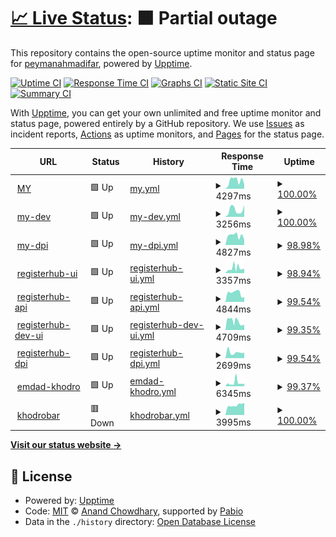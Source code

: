 # [📈 Live Status](https://demo.upptime.js.org): <!--live status--> **🟧 Partial outage**

This repository contains the open-source uptime monitor and status page for [peymanahmadifar](https://demo.upptime.js.org), powered by [Upptime](https://github.com/upptime/upptime).

[![Uptime CI](https://github.com/peymanahmadifar/upptime/workflows/Uptime%20CI/badge.svg)](https://github.com/peymanahmadifar/upptime/actions?query=workflow%3A%22Uptime+CI%22)
[![Response Time CI](https://github.com/peymanahmadifar/upptime/workflows/Response%20Time%20CI/badge.svg)](https://github.com/peymanahmadifar/upptime/actions?query=workflow%3A%22Response+Time+CI%22)
[![Graphs CI](https://github.com/peymanahmadifar/upptime/workflows/Graphs%20CI/badge.svg)](https://github.com/peymanahmadifar/upptime/actions?query=workflow%3A%22Graphs+CI%22)
[![Static Site CI](https://github.com/peymanahmadifar/upptime/workflows/Static%20Site%20CI/badge.svg)](https://github.com/peymanahmadifar/upptime/actions?query=workflow%3A%22Static+Site+CI%22)
[![Summary CI](https://github.com/peymanahmadifar/upptime/workflows/Summary%20CI/badge.svg)](https://github.com/peymanahmadifar/upptime/actions?query=workflow%3A%22Summary+CI%22)

With [Upptime](https://upptime.js.org), you can get your own unlimited and free uptime monitor and status page, powered entirely by a GitHub repository. We use [Issues](https://github.com/peymanahmadifar/upptime/issues) as incident reports, [Actions](https://github.com/peymanahmadifar/upptime/actions) as uptime monitors, and [Pages](https://demo.upptime.js.org) for the status page.

<!--start: status pages-->
<!-- This summary is generated by Upptime (https://github.com/upptime/upptime) -->
<!-- Do not edit this manually, your changes will be overwritten -->
<!-- prettier-ignore -->
| URL | Status | History | Response Time | Uptime |
| --- | ------ | ------- | ------------- | ------ |
| <img alt="" src="https://icons.duckduckgo.com/ip3/my.kheradedu.ir.ico" height="13"> [MY](https://my.kheradedu.ir) | 🟩 Up | [my.yml](https://github.com/peymanahmadifar/upptime/commits/HEAD/history/my.yml) | <details><summary><img alt="Response time graph" src="./graphs/my/response-time-week.png" height="20"> 4297ms</summary><br><a href="https://peymanahmadifar.github.io/upptime/history/my"><img alt="Response time 4297" src="https://img.shields.io/endpoint?url=https%3A%2F%2Fraw.githubusercontent.com%2Fpeymanahmadifar%2Fupptime%2FHEAD%2Fapi%2Fmy%2Fresponse-time.json"></a><br><a href="https://peymanahmadifar.github.io/upptime/history/my"><img alt="24-hour response time 2399" src="https://img.shields.io/endpoint?url=https%3A%2F%2Fraw.githubusercontent.com%2Fpeymanahmadifar%2Fupptime%2FHEAD%2Fapi%2Fmy%2Fresponse-time-day.json"></a><br><a href="https://peymanahmadifar.github.io/upptime/history/my"><img alt="7-day response time 4297" src="https://img.shields.io/endpoint?url=https%3A%2F%2Fraw.githubusercontent.com%2Fpeymanahmadifar%2Fupptime%2FHEAD%2Fapi%2Fmy%2Fresponse-time-week.json"></a><br><a href="https://peymanahmadifar.github.io/upptime/history/my"><img alt="30-day response time 4297" src="https://img.shields.io/endpoint?url=https%3A%2F%2Fraw.githubusercontent.com%2Fpeymanahmadifar%2Fupptime%2FHEAD%2Fapi%2Fmy%2Fresponse-time-month.json"></a><br><a href="https://peymanahmadifar.github.io/upptime/history/my"><img alt="1-year response time 4297" src="https://img.shields.io/endpoint?url=https%3A%2F%2Fraw.githubusercontent.com%2Fpeymanahmadifar%2Fupptime%2FHEAD%2Fapi%2Fmy%2Fresponse-time-year.json"></a></details> | <details><summary><a href="https://peymanahmadifar.github.io/upptime/history/my">100.00%</a></summary><a href="https://peymanahmadifar.github.io/upptime/history/my"><img alt="All-time uptime 100.00%" src="https://img.shields.io/endpoint?url=https%3A%2F%2Fraw.githubusercontent.com%2Fpeymanahmadifar%2Fupptime%2FHEAD%2Fapi%2Fmy%2Fuptime.json"></a><br><a href="https://peymanahmadifar.github.io/upptime/history/my"><img alt="24-hour uptime 100.00%" src="https://img.shields.io/endpoint?url=https%3A%2F%2Fraw.githubusercontent.com%2Fpeymanahmadifar%2Fupptime%2FHEAD%2Fapi%2Fmy%2Fuptime-day.json"></a><br><a href="https://peymanahmadifar.github.io/upptime/history/my"><img alt="7-day uptime 100.00%" src="https://img.shields.io/endpoint?url=https%3A%2F%2Fraw.githubusercontent.com%2Fpeymanahmadifar%2Fupptime%2FHEAD%2Fapi%2Fmy%2Fuptime-week.json"></a><br><a href="https://peymanahmadifar.github.io/upptime/history/my"><img alt="30-day uptime 100.00%" src="https://img.shields.io/endpoint?url=https%3A%2F%2Fraw.githubusercontent.com%2Fpeymanahmadifar%2Fupptime%2FHEAD%2Fapi%2Fmy%2Fuptime-month.json"></a><br><a href="https://peymanahmadifar.github.io/upptime/history/my"><img alt="1-year uptime 100.00%" src="https://img.shields.io/endpoint?url=https%3A%2F%2Fraw.githubusercontent.com%2Fpeymanahmadifar%2Fupptime%2FHEAD%2Fapi%2Fmy%2Fuptime-year.json"></a></details>
| <img alt="" src="https://icons.duckduckgo.com/ip3/my-dev.kheradedu.ir.ico" height="13"> [my-dev](https://my-dev.kheradedu.ir) | 🟩 Up | [my-dev.yml](https://github.com/peymanahmadifar/upptime/commits/HEAD/history/my-dev.yml) | <details><summary><img alt="Response time graph" src="./graphs/my-dev/response-time-week.png" height="20"> 3256ms</summary><br><a href="https://peymanahmadifar.github.io/upptime/history/my-dev"><img alt="Response time 3256" src="https://img.shields.io/endpoint?url=https%3A%2F%2Fraw.githubusercontent.com%2Fpeymanahmadifar%2Fupptime%2FHEAD%2Fapi%2Fmy-dev%2Fresponse-time.json"></a><br><a href="https://peymanahmadifar.github.io/upptime/history/my-dev"><img alt="24-hour response time 5583" src="https://img.shields.io/endpoint?url=https%3A%2F%2Fraw.githubusercontent.com%2Fpeymanahmadifar%2Fupptime%2FHEAD%2Fapi%2Fmy-dev%2Fresponse-time-day.json"></a><br><a href="https://peymanahmadifar.github.io/upptime/history/my-dev"><img alt="7-day response time 3256" src="https://img.shields.io/endpoint?url=https%3A%2F%2Fraw.githubusercontent.com%2Fpeymanahmadifar%2Fupptime%2FHEAD%2Fapi%2Fmy-dev%2Fresponse-time-week.json"></a><br><a href="https://peymanahmadifar.github.io/upptime/history/my-dev"><img alt="30-day response time 3256" src="https://img.shields.io/endpoint?url=https%3A%2F%2Fraw.githubusercontent.com%2Fpeymanahmadifar%2Fupptime%2FHEAD%2Fapi%2Fmy-dev%2Fresponse-time-month.json"></a><br><a href="https://peymanahmadifar.github.io/upptime/history/my-dev"><img alt="1-year response time 3256" src="https://img.shields.io/endpoint?url=https%3A%2F%2Fraw.githubusercontent.com%2Fpeymanahmadifar%2Fupptime%2FHEAD%2Fapi%2Fmy-dev%2Fresponse-time-year.json"></a></details> | <details><summary><a href="https://peymanahmadifar.github.io/upptime/history/my-dev">100.00%</a></summary><a href="https://peymanahmadifar.github.io/upptime/history/my-dev"><img alt="All-time uptime 100.00%" src="https://img.shields.io/endpoint?url=https%3A%2F%2Fraw.githubusercontent.com%2Fpeymanahmadifar%2Fupptime%2FHEAD%2Fapi%2Fmy-dev%2Fuptime.json"></a><br><a href="https://peymanahmadifar.github.io/upptime/history/my-dev"><img alt="24-hour uptime 100.00%" src="https://img.shields.io/endpoint?url=https%3A%2F%2Fraw.githubusercontent.com%2Fpeymanahmadifar%2Fupptime%2FHEAD%2Fapi%2Fmy-dev%2Fuptime-day.json"></a><br><a href="https://peymanahmadifar.github.io/upptime/history/my-dev"><img alt="7-day uptime 100.00%" src="https://img.shields.io/endpoint?url=https%3A%2F%2Fraw.githubusercontent.com%2Fpeymanahmadifar%2Fupptime%2FHEAD%2Fapi%2Fmy-dev%2Fuptime-week.json"></a><br><a href="https://peymanahmadifar.github.io/upptime/history/my-dev"><img alt="30-day uptime 100.00%" src="https://img.shields.io/endpoint?url=https%3A%2F%2Fraw.githubusercontent.com%2Fpeymanahmadifar%2Fupptime%2FHEAD%2Fapi%2Fmy-dev%2Fuptime-month.json"></a><br><a href="https://peymanahmadifar.github.io/upptime/history/my-dev"><img alt="1-year uptime 100.00%" src="https://img.shields.io/endpoint?url=https%3A%2F%2Fraw.githubusercontent.com%2Fpeymanahmadifar%2Fupptime%2FHEAD%2Fapi%2Fmy-dev%2Fuptime-year.json"></a></details>
| <img alt="" src="https://icons.duckduckgo.com/ip3/dpi.kheradedu.ir.ico" height="13"> [my-dpi](https://dpi.kheradedu.ir/admin) | 🟩 Up | [my-dpi.yml](https://github.com/peymanahmadifar/upptime/commits/HEAD/history/my-dpi.yml) | <details><summary><img alt="Response time graph" src="./graphs/my-dpi/response-time-week.png" height="20"> 4827ms</summary><br><a href="https://peymanahmadifar.github.io/upptime/history/my-dpi"><img alt="Response time 4827" src="https://img.shields.io/endpoint?url=https%3A%2F%2Fraw.githubusercontent.com%2Fpeymanahmadifar%2Fupptime%2FHEAD%2Fapi%2Fmy-dpi%2Fresponse-time.json"></a><br><a href="https://peymanahmadifar.github.io/upptime/history/my-dpi"><img alt="24-hour response time 3587" src="https://img.shields.io/endpoint?url=https%3A%2F%2Fraw.githubusercontent.com%2Fpeymanahmadifar%2Fupptime%2FHEAD%2Fapi%2Fmy-dpi%2Fresponse-time-day.json"></a><br><a href="https://peymanahmadifar.github.io/upptime/history/my-dpi"><img alt="7-day response time 4827" src="https://img.shields.io/endpoint?url=https%3A%2F%2Fraw.githubusercontent.com%2Fpeymanahmadifar%2Fupptime%2FHEAD%2Fapi%2Fmy-dpi%2Fresponse-time-week.json"></a><br><a href="https://peymanahmadifar.github.io/upptime/history/my-dpi"><img alt="30-day response time 4827" src="https://img.shields.io/endpoint?url=https%3A%2F%2Fraw.githubusercontent.com%2Fpeymanahmadifar%2Fupptime%2FHEAD%2Fapi%2Fmy-dpi%2Fresponse-time-month.json"></a><br><a href="https://peymanahmadifar.github.io/upptime/history/my-dpi"><img alt="1-year response time 4827" src="https://img.shields.io/endpoint?url=https%3A%2F%2Fraw.githubusercontent.com%2Fpeymanahmadifar%2Fupptime%2FHEAD%2Fapi%2Fmy-dpi%2Fresponse-time-year.json"></a></details> | <details><summary><a href="https://peymanahmadifar.github.io/upptime/history/my-dpi">98.98%</a></summary><a href="https://peymanahmadifar.github.io/upptime/history/my-dpi"><img alt="All-time uptime 98.98%" src="https://img.shields.io/endpoint?url=https%3A%2F%2Fraw.githubusercontent.com%2Fpeymanahmadifar%2Fupptime%2FHEAD%2Fapi%2Fmy-dpi%2Fuptime.json"></a><br><a href="https://peymanahmadifar.github.io/upptime/history/my-dpi"><img alt="24-hour uptime 97.92%" src="https://img.shields.io/endpoint?url=https%3A%2F%2Fraw.githubusercontent.com%2Fpeymanahmadifar%2Fupptime%2FHEAD%2Fapi%2Fmy-dpi%2Fuptime-day.json"></a><br><a href="https://peymanahmadifar.github.io/upptime/history/my-dpi"><img alt="7-day uptime 98.98%" src="https://img.shields.io/endpoint?url=https%3A%2F%2Fraw.githubusercontent.com%2Fpeymanahmadifar%2Fupptime%2FHEAD%2Fapi%2Fmy-dpi%2Fuptime-week.json"></a><br><a href="https://peymanahmadifar.github.io/upptime/history/my-dpi"><img alt="30-day uptime 98.98%" src="https://img.shields.io/endpoint?url=https%3A%2F%2Fraw.githubusercontent.com%2Fpeymanahmadifar%2Fupptime%2FHEAD%2Fapi%2Fmy-dpi%2Fuptime-month.json"></a><br><a href="https://peymanahmadifar.github.io/upptime/history/my-dpi"><img alt="1-year uptime 98.98%" src="https://img.shields.io/endpoint?url=https%3A%2F%2Fraw.githubusercontent.com%2Fpeymanahmadifar%2Fupptime%2FHEAD%2Fapi%2Fmy-dpi%2Fuptime-year.json"></a></details>
| <img alt="" src="https://icons.duckduckgo.com/ip3/kheradedu.com.ico" height="13"> [registerhub-ui](https://kheradedu.com) | 🟩 Up | [registerhub-ui.yml](https://github.com/peymanahmadifar/upptime/commits/HEAD/history/registerhub-ui.yml) | <details><summary><img alt="Response time graph" src="./graphs/registerhub-ui/response-time-week.png" height="20"> 3357ms</summary><br><a href="https://peymanahmadifar.github.io/upptime/history/registerhub-ui"><img alt="Response time 3357" src="https://img.shields.io/endpoint?url=https%3A%2F%2Fraw.githubusercontent.com%2Fpeymanahmadifar%2Fupptime%2FHEAD%2Fapi%2Fregisterhub-ui%2Fresponse-time.json"></a><br><a href="https://peymanahmadifar.github.io/upptime/history/registerhub-ui"><img alt="24-hour response time 3112" src="https://img.shields.io/endpoint?url=https%3A%2F%2Fraw.githubusercontent.com%2Fpeymanahmadifar%2Fupptime%2FHEAD%2Fapi%2Fregisterhub-ui%2Fresponse-time-day.json"></a><br><a href="https://peymanahmadifar.github.io/upptime/history/registerhub-ui"><img alt="7-day response time 3357" src="https://img.shields.io/endpoint?url=https%3A%2F%2Fraw.githubusercontent.com%2Fpeymanahmadifar%2Fupptime%2FHEAD%2Fapi%2Fregisterhub-ui%2Fresponse-time-week.json"></a><br><a href="https://peymanahmadifar.github.io/upptime/history/registerhub-ui"><img alt="30-day response time 3357" src="https://img.shields.io/endpoint?url=https%3A%2F%2Fraw.githubusercontent.com%2Fpeymanahmadifar%2Fupptime%2FHEAD%2Fapi%2Fregisterhub-ui%2Fresponse-time-month.json"></a><br><a href="https://peymanahmadifar.github.io/upptime/history/registerhub-ui"><img alt="1-year response time 3357" src="https://img.shields.io/endpoint?url=https%3A%2F%2Fraw.githubusercontent.com%2Fpeymanahmadifar%2Fupptime%2FHEAD%2Fapi%2Fregisterhub-ui%2Fresponse-time-year.json"></a></details> | <details><summary><a href="https://peymanahmadifar.github.io/upptime/history/registerhub-ui">98.94%</a></summary><a href="https://peymanahmadifar.github.io/upptime/history/registerhub-ui"><img alt="All-time uptime 98.94%" src="https://img.shields.io/endpoint?url=https%3A%2F%2Fraw.githubusercontent.com%2Fpeymanahmadifar%2Fupptime%2FHEAD%2Fapi%2Fregisterhub-ui%2Fuptime.json"></a><br><a href="https://peymanahmadifar.github.io/upptime/history/registerhub-ui"><img alt="24-hour uptime 100.00%" src="https://img.shields.io/endpoint?url=https%3A%2F%2Fraw.githubusercontent.com%2Fpeymanahmadifar%2Fupptime%2FHEAD%2Fapi%2Fregisterhub-ui%2Fuptime-day.json"></a><br><a href="https://peymanahmadifar.github.io/upptime/history/registerhub-ui"><img alt="7-day uptime 98.94%" src="https://img.shields.io/endpoint?url=https%3A%2F%2Fraw.githubusercontent.com%2Fpeymanahmadifar%2Fupptime%2FHEAD%2Fapi%2Fregisterhub-ui%2Fuptime-week.json"></a><br><a href="https://peymanahmadifar.github.io/upptime/history/registerhub-ui"><img alt="30-day uptime 98.94%" src="https://img.shields.io/endpoint?url=https%3A%2F%2Fraw.githubusercontent.com%2Fpeymanahmadifar%2Fupptime%2FHEAD%2Fapi%2Fregisterhub-ui%2Fuptime-month.json"></a><br><a href="https://peymanahmadifar.github.io/upptime/history/registerhub-ui"><img alt="1-year uptime 98.94%" src="https://img.shields.io/endpoint?url=https%3A%2F%2Fraw.githubusercontent.com%2Fpeymanahmadifar%2Fupptime%2FHEAD%2Fapi%2Fregisterhub-ui%2Fuptime-year.json"></a></details>
| <img alt="" src="https://icons.duckduckgo.com/ip3/api.kheradedu.com.ico" height="13"> [registerhub-api](https://api.kheradedu.com/admin) | 🟩 Up | [registerhub-api.yml](https://github.com/peymanahmadifar/upptime/commits/HEAD/history/registerhub-api.yml) | <details><summary><img alt="Response time graph" src="./graphs/registerhub-api/response-time-week.png" height="20"> 4844ms</summary><br><a href="https://peymanahmadifar.github.io/upptime/history/registerhub-api"><img alt="Response time 4844" src="https://img.shields.io/endpoint?url=https%3A%2F%2Fraw.githubusercontent.com%2Fpeymanahmadifar%2Fupptime%2FHEAD%2Fapi%2Fregisterhub-api%2Fresponse-time.json"></a><br><a href="https://peymanahmadifar.github.io/upptime/history/registerhub-api"><img alt="24-hour response time 2620" src="https://img.shields.io/endpoint?url=https%3A%2F%2Fraw.githubusercontent.com%2Fpeymanahmadifar%2Fupptime%2FHEAD%2Fapi%2Fregisterhub-api%2Fresponse-time-day.json"></a><br><a href="https://peymanahmadifar.github.io/upptime/history/registerhub-api"><img alt="7-day response time 4844" src="https://img.shields.io/endpoint?url=https%3A%2F%2Fraw.githubusercontent.com%2Fpeymanahmadifar%2Fupptime%2FHEAD%2Fapi%2Fregisterhub-api%2Fresponse-time-week.json"></a><br><a href="https://peymanahmadifar.github.io/upptime/history/registerhub-api"><img alt="30-day response time 4844" src="https://img.shields.io/endpoint?url=https%3A%2F%2Fraw.githubusercontent.com%2Fpeymanahmadifar%2Fupptime%2FHEAD%2Fapi%2Fregisterhub-api%2Fresponse-time-month.json"></a><br><a href="https://peymanahmadifar.github.io/upptime/history/registerhub-api"><img alt="1-year response time 4844" src="https://img.shields.io/endpoint?url=https%3A%2F%2Fraw.githubusercontent.com%2Fpeymanahmadifar%2Fupptime%2FHEAD%2Fapi%2Fregisterhub-api%2Fresponse-time-year.json"></a></details> | <details><summary><a href="https://peymanahmadifar.github.io/upptime/history/registerhub-api">99.54%</a></summary><a href="https://peymanahmadifar.github.io/upptime/history/registerhub-api"><img alt="All-time uptime 99.54%" src="https://img.shields.io/endpoint?url=https%3A%2F%2Fraw.githubusercontent.com%2Fpeymanahmadifar%2Fupptime%2FHEAD%2Fapi%2Fregisterhub-api%2Fuptime.json"></a><br><a href="https://peymanahmadifar.github.io/upptime/history/registerhub-api"><img alt="24-hour uptime 100.00%" src="https://img.shields.io/endpoint?url=https%3A%2F%2Fraw.githubusercontent.com%2Fpeymanahmadifar%2Fupptime%2FHEAD%2Fapi%2Fregisterhub-api%2Fuptime-day.json"></a><br><a href="https://peymanahmadifar.github.io/upptime/history/registerhub-api"><img alt="7-day uptime 99.54%" src="https://img.shields.io/endpoint?url=https%3A%2F%2Fraw.githubusercontent.com%2Fpeymanahmadifar%2Fupptime%2FHEAD%2Fapi%2Fregisterhub-api%2Fuptime-week.json"></a><br><a href="https://peymanahmadifar.github.io/upptime/history/registerhub-api"><img alt="30-day uptime 99.54%" src="https://img.shields.io/endpoint?url=https%3A%2F%2Fraw.githubusercontent.com%2Fpeymanahmadifar%2Fupptime%2FHEAD%2Fapi%2Fregisterhub-api%2Fuptime-month.json"></a><br><a href="https://peymanahmadifar.github.io/upptime/history/registerhub-api"><img alt="1-year uptime 99.54%" src="https://img.shields.io/endpoint?url=https%3A%2F%2Fraw.githubusercontent.com%2Fpeymanahmadifar%2Fupptime%2FHEAD%2Fapi%2Fregisterhub-api%2Fuptime-year.json"></a></details>
| <img alt="" src="https://icons.duckduckgo.com/ip3/dev.kheradedu.com.ico" height="13"> [registerhub-dev-ui](https://dev.kheradedu.com) | 🟩 Up | [registerhub-dev-ui.yml](https://github.com/peymanahmadifar/upptime/commits/HEAD/history/registerhub-dev-ui.yml) | <details><summary><img alt="Response time graph" src="./graphs/registerhub-dev-ui/response-time-week.png" height="20"> 4709ms</summary><br><a href="https://peymanahmadifar.github.io/upptime/history/registerhub-dev-ui"><img alt="Response time 4709" src="https://img.shields.io/endpoint?url=https%3A%2F%2Fraw.githubusercontent.com%2Fpeymanahmadifar%2Fupptime%2FHEAD%2Fapi%2Fregisterhub-dev-ui%2Fresponse-time.json"></a><br><a href="https://peymanahmadifar.github.io/upptime/history/registerhub-dev-ui"><img alt="24-hour response time 2947" src="https://img.shields.io/endpoint?url=https%3A%2F%2Fraw.githubusercontent.com%2Fpeymanahmadifar%2Fupptime%2FHEAD%2Fapi%2Fregisterhub-dev-ui%2Fresponse-time-day.json"></a><br><a href="https://peymanahmadifar.github.io/upptime/history/registerhub-dev-ui"><img alt="7-day response time 4709" src="https://img.shields.io/endpoint?url=https%3A%2F%2Fraw.githubusercontent.com%2Fpeymanahmadifar%2Fupptime%2FHEAD%2Fapi%2Fregisterhub-dev-ui%2Fresponse-time-week.json"></a><br><a href="https://peymanahmadifar.github.io/upptime/history/registerhub-dev-ui"><img alt="30-day response time 4709" src="https://img.shields.io/endpoint?url=https%3A%2F%2Fraw.githubusercontent.com%2Fpeymanahmadifar%2Fupptime%2FHEAD%2Fapi%2Fregisterhub-dev-ui%2Fresponse-time-month.json"></a><br><a href="https://peymanahmadifar.github.io/upptime/history/registerhub-dev-ui"><img alt="1-year response time 4709" src="https://img.shields.io/endpoint?url=https%3A%2F%2Fraw.githubusercontent.com%2Fpeymanahmadifar%2Fupptime%2FHEAD%2Fapi%2Fregisterhub-dev-ui%2Fresponse-time-year.json"></a></details> | <details><summary><a href="https://peymanahmadifar.github.io/upptime/history/registerhub-dev-ui">99.35%</a></summary><a href="https://peymanahmadifar.github.io/upptime/history/registerhub-dev-ui"><img alt="All-time uptime 99.35%" src="https://img.shields.io/endpoint?url=https%3A%2F%2Fraw.githubusercontent.com%2Fpeymanahmadifar%2Fupptime%2FHEAD%2Fapi%2Fregisterhub-dev-ui%2Fuptime.json"></a><br><a href="https://peymanahmadifar.github.io/upptime/history/registerhub-dev-ui"><img alt="24-hour uptime 100.00%" src="https://img.shields.io/endpoint?url=https%3A%2F%2Fraw.githubusercontent.com%2Fpeymanahmadifar%2Fupptime%2FHEAD%2Fapi%2Fregisterhub-dev-ui%2Fuptime-day.json"></a><br><a href="https://peymanahmadifar.github.io/upptime/history/registerhub-dev-ui"><img alt="7-day uptime 99.35%" src="https://img.shields.io/endpoint?url=https%3A%2F%2Fraw.githubusercontent.com%2Fpeymanahmadifar%2Fupptime%2FHEAD%2Fapi%2Fregisterhub-dev-ui%2Fuptime-week.json"></a><br><a href="https://peymanahmadifar.github.io/upptime/history/registerhub-dev-ui"><img alt="30-day uptime 99.35%" src="https://img.shields.io/endpoint?url=https%3A%2F%2Fraw.githubusercontent.com%2Fpeymanahmadifar%2Fupptime%2FHEAD%2Fapi%2Fregisterhub-dev-ui%2Fuptime-month.json"></a><br><a href="https://peymanahmadifar.github.io/upptime/history/registerhub-dev-ui"><img alt="1-year uptime 99.35%" src="https://img.shields.io/endpoint?url=https%3A%2F%2Fraw.githubusercontent.com%2Fpeymanahmadifar%2Fupptime%2FHEAD%2Fapi%2Fregisterhub-dev-ui%2Fuptime-year.json"></a></details>
| <img alt="" src="https://icons.duckduckgo.com/ip3/dpi.kheradedu.com.ico" height="13"> [registerhub-dpi](https://dpi.kheradedu.com/admin) | 🟩 Up | [registerhub-dpi.yml](https://github.com/peymanahmadifar/upptime/commits/HEAD/history/registerhub-dpi.yml) | <details><summary><img alt="Response time graph" src="./graphs/registerhub-dpi/response-time-week.png" height="20"> 2699ms</summary><br><a href="https://peymanahmadifar.github.io/upptime/history/registerhub-dpi"><img alt="Response time 2699" src="https://img.shields.io/endpoint?url=https%3A%2F%2Fraw.githubusercontent.com%2Fpeymanahmadifar%2Fupptime%2FHEAD%2Fapi%2Fregisterhub-dpi%2Fresponse-time.json"></a><br><a href="https://peymanahmadifar.github.io/upptime/history/registerhub-dpi"><img alt="24-hour response time 2531" src="https://img.shields.io/endpoint?url=https%3A%2F%2Fraw.githubusercontent.com%2Fpeymanahmadifar%2Fupptime%2FHEAD%2Fapi%2Fregisterhub-dpi%2Fresponse-time-day.json"></a><br><a href="https://peymanahmadifar.github.io/upptime/history/registerhub-dpi"><img alt="7-day response time 2699" src="https://img.shields.io/endpoint?url=https%3A%2F%2Fraw.githubusercontent.com%2Fpeymanahmadifar%2Fupptime%2FHEAD%2Fapi%2Fregisterhub-dpi%2Fresponse-time-week.json"></a><br><a href="https://peymanahmadifar.github.io/upptime/history/registerhub-dpi"><img alt="30-day response time 2699" src="https://img.shields.io/endpoint?url=https%3A%2F%2Fraw.githubusercontent.com%2Fpeymanahmadifar%2Fupptime%2FHEAD%2Fapi%2Fregisterhub-dpi%2Fresponse-time-month.json"></a><br><a href="https://peymanahmadifar.github.io/upptime/history/registerhub-dpi"><img alt="1-year response time 2699" src="https://img.shields.io/endpoint?url=https%3A%2F%2Fraw.githubusercontent.com%2Fpeymanahmadifar%2Fupptime%2FHEAD%2Fapi%2Fregisterhub-dpi%2Fresponse-time-year.json"></a></details> | <details><summary><a href="https://peymanahmadifar.github.io/upptime/history/registerhub-dpi">99.54%</a></summary><a href="https://peymanahmadifar.github.io/upptime/history/registerhub-dpi"><img alt="All-time uptime 99.54%" src="https://img.shields.io/endpoint?url=https%3A%2F%2Fraw.githubusercontent.com%2Fpeymanahmadifar%2Fupptime%2FHEAD%2Fapi%2Fregisterhub-dpi%2Fuptime.json"></a><br><a href="https://peymanahmadifar.github.io/upptime/history/registerhub-dpi"><img alt="24-hour uptime 100.00%" src="https://img.shields.io/endpoint?url=https%3A%2F%2Fraw.githubusercontent.com%2Fpeymanahmadifar%2Fupptime%2FHEAD%2Fapi%2Fregisterhub-dpi%2Fuptime-day.json"></a><br><a href="https://peymanahmadifar.github.io/upptime/history/registerhub-dpi"><img alt="7-day uptime 99.54%" src="https://img.shields.io/endpoint?url=https%3A%2F%2Fraw.githubusercontent.com%2Fpeymanahmadifar%2Fupptime%2FHEAD%2Fapi%2Fregisterhub-dpi%2Fuptime-week.json"></a><br><a href="https://peymanahmadifar.github.io/upptime/history/registerhub-dpi"><img alt="30-day uptime 99.54%" src="https://img.shields.io/endpoint?url=https%3A%2F%2Fraw.githubusercontent.com%2Fpeymanahmadifar%2Fupptime%2FHEAD%2Fapi%2Fregisterhub-dpi%2Fuptime-month.json"></a><br><a href="https://peymanahmadifar.github.io/upptime/history/registerhub-dpi"><img alt="1-year uptime 99.54%" src="https://img.shields.io/endpoint?url=https%3A%2F%2Fraw.githubusercontent.com%2Fpeymanahmadifar%2Fupptime%2FHEAD%2Fapi%2Fregisterhub-dpi%2Fuptime-year.json"></a></details>
| <img alt="" src="https://icons.duckduckgo.com/ip3/emdad-khodro-ardabil.ir.ico" height="13"> [emdad-khodro](https://emdad-khodro-ardabil.ir) | 🟩 Up | [emdad-khodro.yml](https://github.com/peymanahmadifar/upptime/commits/HEAD/history/emdad-khodro.yml) | <details><summary><img alt="Response time graph" src="./graphs/emdad-khodro/response-time-week.png" height="20"> 6345ms</summary><br><a href="https://peymanahmadifar.github.io/upptime/history/emdad-khodro"><img alt="Response time 6345" src="https://img.shields.io/endpoint?url=https%3A%2F%2Fraw.githubusercontent.com%2Fpeymanahmadifar%2Fupptime%2FHEAD%2Fapi%2Femdad-khodro%2Fresponse-time.json"></a><br><a href="https://peymanahmadifar.github.io/upptime/history/emdad-khodro"><img alt="24-hour response time 8190" src="https://img.shields.io/endpoint?url=https%3A%2F%2Fraw.githubusercontent.com%2Fpeymanahmadifar%2Fupptime%2FHEAD%2Fapi%2Femdad-khodro%2Fresponse-time-day.json"></a><br><a href="https://peymanahmadifar.github.io/upptime/history/emdad-khodro"><img alt="7-day response time 6345" src="https://img.shields.io/endpoint?url=https%3A%2F%2Fraw.githubusercontent.com%2Fpeymanahmadifar%2Fupptime%2FHEAD%2Fapi%2Femdad-khodro%2Fresponse-time-week.json"></a><br><a href="https://peymanahmadifar.github.io/upptime/history/emdad-khodro"><img alt="30-day response time 6345" src="https://img.shields.io/endpoint?url=https%3A%2F%2Fraw.githubusercontent.com%2Fpeymanahmadifar%2Fupptime%2FHEAD%2Fapi%2Femdad-khodro%2Fresponse-time-month.json"></a><br><a href="https://peymanahmadifar.github.io/upptime/history/emdad-khodro"><img alt="1-year response time 6345" src="https://img.shields.io/endpoint?url=https%3A%2F%2Fraw.githubusercontent.com%2Fpeymanahmadifar%2Fupptime%2FHEAD%2Fapi%2Femdad-khodro%2Fresponse-time-year.json"></a></details> | <details><summary><a href="https://peymanahmadifar.github.io/upptime/history/emdad-khodro">99.37%</a></summary><a href="https://peymanahmadifar.github.io/upptime/history/emdad-khodro"><img alt="All-time uptime 99.37%" src="https://img.shields.io/endpoint?url=https%3A%2F%2Fraw.githubusercontent.com%2Fpeymanahmadifar%2Fupptime%2FHEAD%2Fapi%2Femdad-khodro%2Fuptime.json"></a><br><a href="https://peymanahmadifar.github.io/upptime/history/emdad-khodro"><img alt="24-hour uptime 100.00%" src="https://img.shields.io/endpoint?url=https%3A%2F%2Fraw.githubusercontent.com%2Fpeymanahmadifar%2Fupptime%2FHEAD%2Fapi%2Femdad-khodro%2Fuptime-day.json"></a><br><a href="https://peymanahmadifar.github.io/upptime/history/emdad-khodro"><img alt="7-day uptime 99.37%" src="https://img.shields.io/endpoint?url=https%3A%2F%2Fraw.githubusercontent.com%2Fpeymanahmadifar%2Fupptime%2FHEAD%2Fapi%2Femdad-khodro%2Fuptime-week.json"></a><br><a href="https://peymanahmadifar.github.io/upptime/history/emdad-khodro"><img alt="30-day uptime 99.37%" src="https://img.shields.io/endpoint?url=https%3A%2F%2Fraw.githubusercontent.com%2Fpeymanahmadifar%2Fupptime%2FHEAD%2Fapi%2Femdad-khodro%2Fuptime-month.json"></a><br><a href="https://peymanahmadifar.github.io/upptime/history/emdad-khodro"><img alt="1-year uptime 99.37%" src="https://img.shields.io/endpoint?url=https%3A%2F%2Fraw.githubusercontent.com%2Fpeymanahmadifar%2Fupptime%2FHEAD%2Fapi%2Femdad-khodro%2Fuptime-year.json"></a></details>
| <img alt="" src="https://icons.duckduckgo.com/ip3/khodrobar-ardabil.ir.ico" height="13"> [khodrobar](https://khodrobar-ardabil.ir) | 🟥 Down | [khodrobar.yml](https://github.com/peymanahmadifar/upptime/commits/HEAD/history/khodrobar.yml) | <details><summary><img alt="Response time graph" src="./graphs/khodrobar/response-time-week.png" height="20"> 3995ms</summary><br><a href="https://peymanahmadifar.github.io/upptime/history/khodrobar"><img alt="Response time 3995" src="https://img.shields.io/endpoint?url=https%3A%2F%2Fraw.githubusercontent.com%2Fpeymanahmadifar%2Fupptime%2FHEAD%2Fapi%2Fkhodrobar%2Fresponse-time.json"></a><br><a href="https://peymanahmadifar.github.io/upptime/history/khodrobar"><img alt="24-hour response time 9193" src="https://img.shields.io/endpoint?url=https%3A%2F%2Fraw.githubusercontent.com%2Fpeymanahmadifar%2Fupptime%2FHEAD%2Fapi%2Fkhodrobar%2Fresponse-time-day.json"></a><br><a href="https://peymanahmadifar.github.io/upptime/history/khodrobar"><img alt="7-day response time 3995" src="https://img.shields.io/endpoint?url=https%3A%2F%2Fraw.githubusercontent.com%2Fpeymanahmadifar%2Fupptime%2FHEAD%2Fapi%2Fkhodrobar%2Fresponse-time-week.json"></a><br><a href="https://peymanahmadifar.github.io/upptime/history/khodrobar"><img alt="30-day response time 3995" src="https://img.shields.io/endpoint?url=https%3A%2F%2Fraw.githubusercontent.com%2Fpeymanahmadifar%2Fupptime%2FHEAD%2Fapi%2Fkhodrobar%2Fresponse-time-month.json"></a><br><a href="https://peymanahmadifar.github.io/upptime/history/khodrobar"><img alt="1-year response time 3995" src="https://img.shields.io/endpoint?url=https%3A%2F%2Fraw.githubusercontent.com%2Fpeymanahmadifar%2Fupptime%2FHEAD%2Fapi%2Fkhodrobar%2Fresponse-time-year.json"></a></details> | <details><summary><a href="https://peymanahmadifar.github.io/upptime/history/khodrobar">100.00%</a></summary><a href="https://peymanahmadifar.github.io/upptime/history/khodrobar"><img alt="All-time uptime 100.00%" src="https://img.shields.io/endpoint?url=https%3A%2F%2Fraw.githubusercontent.com%2Fpeymanahmadifar%2Fupptime%2FHEAD%2Fapi%2Fkhodrobar%2Fuptime.json"></a><br><a href="https://peymanahmadifar.github.io/upptime/history/khodrobar"><img alt="24-hour uptime 100.00%" src="https://img.shields.io/endpoint?url=https%3A%2F%2Fraw.githubusercontent.com%2Fpeymanahmadifar%2Fupptime%2FHEAD%2Fapi%2Fkhodrobar%2Fuptime-day.json"></a><br><a href="https://peymanahmadifar.github.io/upptime/history/khodrobar"><img alt="7-day uptime 100.00%" src="https://img.shields.io/endpoint?url=https%3A%2F%2Fraw.githubusercontent.com%2Fpeymanahmadifar%2Fupptime%2FHEAD%2Fapi%2Fkhodrobar%2Fuptime-week.json"></a><br><a href="https://peymanahmadifar.github.io/upptime/history/khodrobar"><img alt="30-day uptime 100.00%" src="https://img.shields.io/endpoint?url=https%3A%2F%2Fraw.githubusercontent.com%2Fpeymanahmadifar%2Fupptime%2FHEAD%2Fapi%2Fkhodrobar%2Fuptime-month.json"></a><br><a href="https://peymanahmadifar.github.io/upptime/history/khodrobar"><img alt="1-year uptime 100.00%" src="https://img.shields.io/endpoint?url=https%3A%2F%2Fraw.githubusercontent.com%2Fpeymanahmadifar%2Fupptime%2FHEAD%2Fapi%2Fkhodrobar%2Fuptime-year.json"></a></details>

<!--end: status pages-->

[**Visit our status website →**](https://demo.upptime.js.org)

## 📄 License

- Powered by: [Upptime](https://github.com/upptime/upptime)
- Code: [MIT](./LICENSE) © [Anand Chowdhary](https://anandchowdhary.com), supported by [Pabio](https://pabio.com)
- Data in the `./history` directory: [Open Database License](https://opendatacommons.org/licenses/odbl/1-0/)
